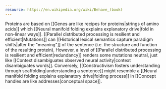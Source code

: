 ```yaml
---
resource: https://en.wikipedia.org/wiki/Behave_(book)
---
```


Proteins are based on [[Genes are like recipes for proteins|strings of amino acids]] which [[Neural manifold folding explains explanatory drive|fold in non-linear ways]]. [[Parallel distributed processing is resilient and efficient|Mutations]] can [[Historical lexical semantics capture paradigm shifts|alter the "meaning"]] of the sentence (i.e. the structure and function of the resulting protein). However, a level of [[Parallel distributed processing is resilient and efficient|redundancy]] renders some mutations neutral, just like [[Context disambiguates observed neural activity|context disambiguates words]]. Conversely, [[Constructivism fosters understanding through scaffolding|understanding a sentence]] might resemble a [[Neural manifold folding explains explanatory drive|folding process]] in [[Concept handles are like addresses|conceptual space]].
